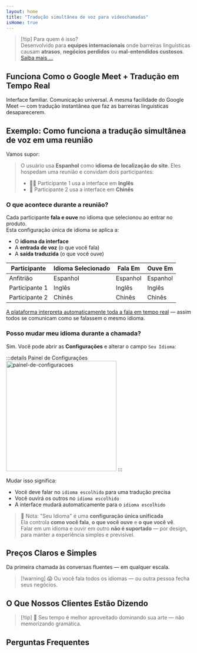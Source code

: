 ```yaml
---
layout: home
title: "Tradução simultânea de voz para videochamadas"
isHome: true
---
```


<HeroSection title="Reúna-se em **Qualquer** Idioma" :typingSpeed="10" text="Tradução simultânea de voz em **videochamadas** — comunicação rápida, clara e sem fronteiras.">
<NavButton buttonLabel="Como funciona" buttonClass="brand" to="/#HowItWorks" />
<NavButton buttonLabel="Assistente" buttonClass="alt" to="/chat" />
</HeroSection>

<span id="1"></span>
<FeatureBlock
    :card="{
      title: 'Tradução ≠ Compreensão. Conheça o próximo nível.',
      details: 'Independente do idioma, sua voz é ouvida — e compreendida — como se falassem a mesma língua.',
      items: [
        '✧ Naturalmente, em [tempo real](./product/overview/how-it-works), sem legendas ou atrasos.',
        '✧ Interpretação potencializada por IA captura tom, intenção e terminologia específica do setor.',
      ],
      link: './product/overview/what-is-intermind',
      src: {
        light: '/media-kit/animals-cartoon-3-2.png',
        dark: '/1d.png',
      },
      inversion: false,
    }"
  />

<span id="2"></span>
<FeatureBlock
    :card="{
      title: 'A Mente Dentro das Suas Reuniões',
      details: 'InterMind transforma cada chamada multilíngue em conhecimento claro e pesquisável.',
      items: [
        '✧ **Pergunte qualquer coisa** — a IA encontra respostas **em todas as suas reuniões**.',
        '✧ Extrai automaticamente tarefas, responsáveis e prazos.',
        '✧ Resume os pontos principais em qualquer idioma — instantaneamente.',
      ],
      link: './product/overview/how-it-works#🧩-deep-memory-deep-understanding',
      src: {
        light: '/2l.png',
        dark: '/2d.png',
      },
      inversion: true,
    }"
  />

<span id="3"></span>
<FeatureBlock
    :card="{
      title: 'Feito para Reuniões Sérias — Não Apenas Conversas',
      details: 'InterMind é uma [plataforma profissional de videochamadas](./product/overview/video-meeting-platform), não apenas um complemento ou plugin simples.',
      items: [
        '✧ Resolução 1080p, supressão inteligente de ruído, agendamento, moderação, compartilhamento de tela, gravação, legendas, chat entre participantes e integração com calendário — tudo integrado, **pronto para usar**.',
      ],
      link: './product/overview/video-meeting-platform',
      src: {
        light: '/3l.mp4',
        dark: '/3d.mp4',
      },
      inversion: false,
    }"
  />

<span id="4"></span>
<FeatureBlock
    :card="{
      title: 'Privacidade Onde Importa',
      details: 'InterMind é construído para conversas que exigem confiança — onde privacidade e controle são fundamentais.',
      items: ['✧ [Zonas de Privacidade](./product/overview/privacy-architecture) — UE, EUA, Sudeste Asiático', '✧ **Zero treinamento de dados**. Sem acesso de terceiros.'],
      link: './product/overview/privacy-architecture',
      src: {
        light: '/4l.png',
        dark: '/4d.png',
      },
      inversion: true,
    }"
  />

> [!tip] Para quem é isso?  
> Desenvolvido para **equipes internacionais** onde barreiras linguísticas causam **atrasos**, **negócios perdidos** ou **mal-entendidos custosos**. [Saiba mais ...](./product/overview/markets)

## Funciona Como o Google Meet + Tradução em Tempo Real

Interface familiar. Comunicação universal. A mesma facilidade do Google Meet — com tradução instantânea que faz as barreiras linguísticas desaparecerem.

<span id="HowItWorks"></span>

<FeatureCards
    :features="[
      {
        title: 'Cadastre-se gratuitamente',
        details: 'Escolha seu idioma e [crie sua conta](#Pricing).',
        icon: {
          light: '/signUp.png',
          dark: '/signUp.png',
        },
      },
      {
        title: 'Inicie uma reunião',
        details: 'Crie instantaneamente ou agende com antecedência.',
        icon: {
          light: '/start.png',
          dark: '/start.png',
        },
      },
      {
        title: 'Entre na reunião',
        details: 'Clique no link, digite seu nome, entre instantaneamente.',
        icon: {
          light: '/join.png',
          dark: '/join.png',
        },
      },
      {
        title: 'Fale seu idioma',
        details: 'Todos falam e ouvem em seu próprio idioma.',
        icon: {
          light: '/meeting.png',
          dark: '/meeting.png',
        },
      },
    ]"
  />

<span id="Example"></span>

## Exemplo: Como funciona a tradução simultânea de voz em uma reunião

Vamos supor:

> O usuário usa **Espanhol** como **idioma de localização do site**. Eles hospedam uma reunião e convidam dois participantes:
>
> - 🧑‍💼 Participante 1 usa a interface em **Inglês**
> - 👩 Participante 2 usa a interface em **Chinês**

### O que acontece durante a reunião?

Cada participante **fala e ouve** no idioma que selecionou ao entrar no produto.  
Esta configuração única de idioma se aplica a:

- O **idioma da interface**
- A **entrada de voz** (o que você fala)
- A **saída traduzida** (o que você ouve)

| Participante  | Idioma Selecionado | Fala Em  | Ouve Em  |
| ------------- | ----------------- | --------- | -------- |
| Anfitrião     | Espanhol          | Espanhol  | Espanhol |
| Participante 1 | Inglês            | Inglês    | Inglês   |
| Participante 2 | Chinês            | Chinês    | Chinês   |

[A plataforma interpreta automaticamente toda a fala em tempo real](./product/overview/how-it-works) — assim todos se comunicam como se falassem o mesmo idioma.

### Posso mudar meu idioma durante a chamada?

Sim. Você pode abrir as **Configurações** e alterar o campo `Seu Idioma`:

:::details Painel de Configurações
<img src="/settings.png" alt="painel-de-configuracoes" width="300px" />
:::

Mudar isso significa:

- Você deve falar no `idioma escolhido` para uma tradução precisa
- Você ouvirá os outros no `idioma escolhido`
- A interface mudará automaticamente para o `idioma escolhido`

> 📌 Nota: "Seu Idioma" é uma **configuração única unificada**  
> Ela controla **como você fala**, **o que você ouve** e **o que você vê**.  
> Falar em um idioma e ouvir em outro **não é suportado** — por design, para manter a experiência simples e previsível.

## Preços Claros e Simples

Da primeira chamada às conversas fluentes — em qualquer escala.

<span id="Pricing"></span>

<PricingPlans
    :plans="[
      {
        title: '**Básico** &nbsp 1 usuário',
        price: '**Grátis**',
        details: 'sem necessidade de cartão de crédito',
        items: [
          '**25** reuniões',
          '**100** participantes em reuniões por vídeo [💬](#3)',
          '**30** GB de armazenamento compartilhado por usuário',
          'Pesquisa em todas as suas reuniões [💬](#2)',
          'Interpretação simultânea [💬](#1)',
        ],
      },
      {
        title: '**Pro**  &nbsp 1-99 usuários',
        price: '**$20** /mês/usuário, cobrado anualmente',
        details: 'ou $25 cobrado mensalmente',
        items: [
          'Reuniões **ilimitadas**',
          '**150** participantes em reuniões por vídeo [💬](#3)',
          '**2** TB de armazenamento compartilhado por usuário',
          'Pesquisa em todas as suas reuniões [💬](#2)',
          'Interpretação simultânea [💬](#1)',
        ],
      },
      {
        title: '**Business** &nbsp 100+ usuários',
        price: '**Preço personalizado**',
        details: 'Desenvolvido para privacidade',
        items: [
          'Reuniões **ilimitadas**',
          '**500** participantes em reuniões por vídeo [💬](#3)',
          '**5** TB de armazenamento compartilhado por usuário',
          'Pesquisa em todas as suas reuniões [💬](#2)',
          'Interpretação simultânea [💬](#1)',
          '**Zonas de Privacidade** [💬](#4)',
        ],
      },
    ]">
<AuthButton text="Experimente grátis" buttonClass="brand" eventName="try_it_attempt" />
<AuthButton text="Compre agora" buttonClass="alt" mode="checkout" eventName="buy_now_attempt" />
<ContactForm buttonText="Fale com nossa equipe" buttonClass="alt" />
</PricingPlans>

> [!warning] 😱 Ou você fala todos os idiomas — ou outra pessoa fecha seus negócios.

<span id="Testimonials"></span>

## O Que Nossos Clientes Estão Dizendo

<AutoScrollTestimonials testimonialsUrl="/testimonials.json"/>

> [!tip] 🥇 Seu tempo é melhor aproveitado dominando sua arte — não memorizando gramática.

## Perguntas Frequentes

<span id="FAQ"></span>

<AccordionGroup
    :items="[
      {
        q: 'Quais idiomas o InterMind suporta para interpretação?',
        a: 'O InterMind suporta **interpretação em tempo real** nos seguintes 19 idiomas:<br><br>- العربية (ar) – Árabe<br>- Čeština (cs) – Tcheco<br>- Deutsch (de) – Alemão<br>- English (en) – Inglês<br>- Español (es) – Espanhol<br>- Français (fr) – Francês<br>- हिन्दी (hi) – Hindi<br>- Magyar (hu) – Húngaro<br>- Italiano (it) – Italiano<br>- 日本語 (ja) – Japonês<br>- 한국어 (ko) – Coreano<br>- Nederlands (nl) – Holandês<br>- Polski (pl) – Polonês<br>- Português (pt) – Português<br>- Русский (ru) – Russo<br>- Türkçe (tr) – Turco<br>- 中文 (zh) – Chinês<br><br>Estamos continuamente expandindo esta lista — novos idiomas são adicionados a cada nova versão principal.',
      },
      {
        q: 'O que é um usuário Licenciado e o que é um Participante?',
        a: 'Um *usuário licenciado* possui uma licença gratuita ou paga e pode agendar reuniões dentro dos limites do seu plano. *Participantes* são convidados — eles **não precisam de uma conta ou licença** para participar e podem se conectar de qualquer dispositivo **gratuitamente**.',
      },
      {
        q: 'Quantas pessoas podem usar uma licença InterMind?',
        a: 'Cada *usuário licenciado* pode hospedar **reuniões ilimitadas**. Se vários membros da equipe precisarem hospedar reuniões simultaneamente, cada um precisará de sua própria licença.',
      },
      {
        q: 'Qual é a duração máxima de uma reunião?',
        a: 'As reuniões podem durar até **24 horas** em todos os planos.',
      },
      {
        q: 'Existe um limite para o número de reuniões que posso hospedar?',
        a: 'O plano *Free Basic* inclui **25 reuniões gratuitas**. Os planos *Pro* e *Business* oferecem reuniões ilimitadas com mais participantes e controle.',
      },
      {
        q: 'Como o InterMind garante a privacidade e segurança dos dados?',
        a: 'O InterMind é **privado por design**. Todos os dados são processados e armazenados dentro da sua **Zona de Privacidade** selecionada — _UE_, _EUA_ ou _Ásia_. Cumprimos com [**GDPR**](https://gdpr.eu), [**CCPA**](https://oag.ca.gov/privacy/ccpa) e UAE PDPL, e **nunca usamos seu conteúdo** para treinamento ou acesso de terceiros. O controle avançado da [Zona de Privacidade](./product/overview/privacy-architecture) está disponível no plano **Business**.',
      },
      {
        q: 'Posso experimentar o InterMind antes de comprar um plano?',
        a: 'Absolutamente. O plano *Free Basic* oferece acesso completo às funcionalidades principais com **25 reuniões gratuitas** — incluindo **interpretação simultânea** e **pesquisa de reuniões**. Não é necessário cartão de crédito. Faça upgrade quando quiser.',
      },
      {
        q: 'E se eu precisar de ajuda ou suporte?',
        a: 'O suporte está disponível através do nosso [centro de ajuda](./resources/help). Usuários *Business* recebem **suporte prioritário** com um contato dedicado.',
      },
      {
        q: 'Como gerencio minha assinatura (upgrade, downgrade ou cancelamento)?',
        a: 'Você pode alterar seu plano a qualquer momento através das **configurações da conta**. As alterações têm efeito **imediato**. Para cancelamentos, *Planos Mensais* são cancelados no final do ciclo de faturamento. *Planos Anuais* podem ser cancelados com **reembolso proporcional**.',
      },
      {
        q: 'Posso usar o InterMind para webinars ou eventos grandes?',
        a: 'Sim. Os planos *Pro* e *Business* são ideais para **grandes reuniões e webinars** — com suporte para até **500 participantes** no plano *Business*.',
      },
    ]"/>

<HomeFooter
    :columns="[
      {
        title: 'PRODUTO',
        links: [
          { text: 'Overview', link: './product/overview/what-is-intermind' },
          { text: 'Getting Started', link: './product/guide/getting-started' },
          { text: 'Testimonials', link: '#testimonials' },
          { text: 'Pricing', link: '#Pricing' },
        ],
      },
      {
        title: 'SUPORTE',
        links: [
          { text: 'Get Support', link: './resources/help' },
          { text: 'FAQ', link: '#FAQ' },
          { text: 'Service Status', link: 'https://status.mind.com/' },
          { text: 'Privacy Policy', link: './resources/company/Privacy-Policy' },
          { text: 'AI Legal Guide', link: './resources/company/Legal-Regulations-for-AI-Services' },
        ],
      },
      {
        title: 'RECURSOS',
        links: [
          { text: 'Brand Assets', link: './resources/media-kit' },
          { text: 'AI API / LLM Docs', link: 'https://mind.com/llms-full.txt' },
        ],
      },
      {
        title: 'EMPRESA',
        links: [
          { text: 'About', link: './resources/company/about' },
          { text: 'Team', link: './resources/company/team' },
          { text: 'Contacts', link: './resources/company/contacts' },
        ],
      },
    ]"/>